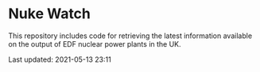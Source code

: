 # Nuke Watch

This repository includes code for retrieving the latest information available on the output of EDF nuclear power plants in the UK.

Last updated: 2021-05-13 23:11